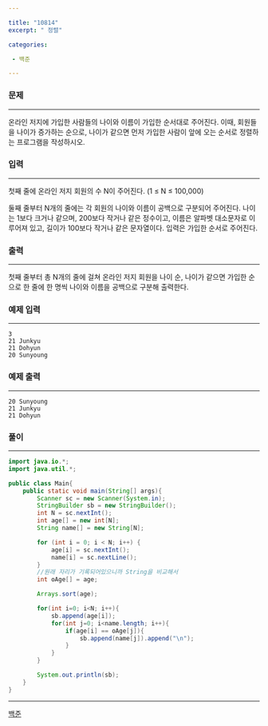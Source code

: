 ```yaml
---

title: "10814"
excerpt: " 정렬"

categories:

 - 백준 

---
```


### 문제

---

온라인 저지에 가입한 사람들의 나이와 이름이 가입한 순서대로 주어진다. 이때, 회원들을 나이가 증가하는 순으로, 나이가 같으면 먼저 가입한 사람이 앞에 오는 순서로 정렬하는 프로그램을 작성하시오.



### 입력

---

첫째 줄에 온라인 저지 회원의 수 N이 주어진다. (1 ≤ N ≤ 100,000)

둘째 줄부터 N개의 줄에는 각 회원의 나이와 이름이 공백으로 구분되어 주어진다. 나이는 1보다 크거나 같으며, 200보다 작거나 같은 정수이고, 이름은 알파벳 대소문자로 이루어져 있고, 길이가 100보다 작거나 같은 문자열이다. 입력은 가입한 순서로 주어진다.




### 출력

---

첫째 줄부터 총 N개의 줄에 걸쳐 온라인 저지 회원을 나이 순, 나이가 같으면 가입한 순으로 한 줄에 한 명씩 나이와 이름을 공백으로 구분해 출력한다.











### 예제 입력

---

```
3
21 Junkyu
21 Dohyun
20 Sunyoung
```



### 예제 출력

---

```
20 Sunyoung
21 Junkyu
21 Dohyun
```







### 풀이

---

```java
import java.io.*;
import java.util.*;

public class Main{
    public static void main(String[] args){
        Scanner sc = new Scanner(System.in);
        StringBuilder sb = new StringBuilder();
        int N = sc.nextInt();
        int age[] = new int[N];
        String name[] = new String[N];

        for (int i = 0; i < N; i++) {
            age[i] = sc.nextInt();
            name[i] = sc.nextLine();
        }
        //원래 자리가 기록되어있으니까 String을 비교해서
        int oAge[] = age;

        Arrays.sort(age);

        for(int i=0; i<N; i++){
            sb.append(age[i]);
            for(int j=0; i<name.length; i++){
                if(age[i] == oAge[j]){
                    sb.append(name[j]).append("\n");
                }
            }
        }

        System.out.println(sb);
    }
}
```









---

[백준](https://www.acmicpc.net/problem/10814)




